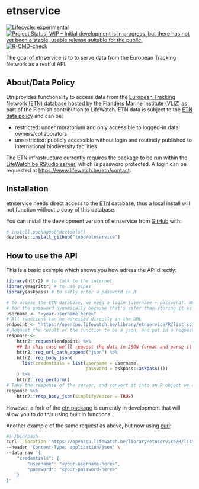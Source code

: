 
<!-- README.md is generated from README.Rmd. Please edit that file -->

# etnservice

<!-- badges: start -->

[![Lifecycle:
experimental](https://img.shields.io/badge/lifecycle-experimental-orange.svg)](https://lifecycle.r-lib.org/articles/stages.html#experimental)
[![Project Status: WIP – Initial development is in progress, but there
has not yet been a stable, usable release suitable for the
public.](https://www.repostatus.org/badges/latest/wip.svg)](https://www.repostatus.org/#wip)
[![R-CMD-check](https://github.com/inbo/etnservice/actions/workflows/R-CMD-check-lite.yaml/badge.svg)](https://github.com/inbo/etnservice/actions/workflows/R-CMD-check-lite.yaml)
<!-- badges: end -->

The goal of etnservice is to to serve data from the European Tracking
Network as a restful API.

## About/Data Policy

Etn provides functionality to access data from the [European Tracking
Network (ETN)](https://www.lifewatch.be/etn/) database hosted by the
Flanders Marine Institute (VLIZ) as part of the Flemish contribution to
LifeWatch. ETN data is subject to the [ETN data
policy](https://www.lifewatch.be/etn/assets/docs/ETN-DataPolicy.pdf) and
can be:

- restricted: under moratorium and only accessible to logged-in data
  owners/collaborators
- unrestricted: publicly accessible without login and routinely
  published to international biodiversity facilities

The ETN infrastructure currently requires the package to be run within
the [LifeWatch.be RStudio server](https://rstudio.lifewatch.be/), which
is password protected. A login can be requested at
<https://www.lifewatch.be/etn/contact>.

## Installation

etnservice needs direct access to the [ETN](https://lifewatch.be/etn/)
database, thus a local install will not function without a copy of this
database.

You can install the development version of etnservice from
[GitHub](https://github.com/) with:

``` r
# install.packages("devtools")
devtools::install_github("inbo/etnservice")
```

## How to use the API

This is a basic example which shows you how adress the API directly:

``` r
library(httr2) # to talk to the internet
library(magrittr) # to use pipes
library(askpass) # to safly enter a password in R

# To access the ETN database, we need a login (username + password). We'll ask
# for the password dynamically because that's safer than storing it as an object
username <- "<your-username-here>"
# All functions can be adressed directly in the URL
endpoint <- "https://opencpu.lifewatch.be/library/etnservice/R/list_scientific_names"
# Request the result of the function to be a json, and put in a request
response <-
    httr2::request(endpoint) %>% 
    ## In this case we'll request the data in JSON format and parse it
    httr2::req_url_path_append("json") %>%
    httr2::req_body_json(
      list(credentials = list(username = username,
                              password = askpass::askpass()))
    ) %>% 
    httr2::req_perform()
# Take the response of the server, and convert it into an R object we can use
response %>%
    httr2::resp_body_json(simplifyVector = TRUE)
```

However, a fork of the [etn package](https://github.com/inbo/etn) is
currently in development that will allow you to do this using built in
functions.

Another example of the same request as above, but now using
[curl](https://curl.se/):

``` bash
#! /bin/bash
curl --location 'https://opencpu.lifewatch.be/library/etnservice/R/list_scientific_names/json' \
--header 'Content-Type: application/json' \
--data-raw '{
    "credentials": {
        "username": "<your-username-here>",
        "password": "<your-password-here>"
    }
}'
```

